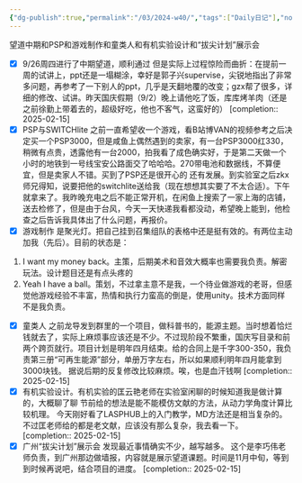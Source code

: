 ```yaml
---
{"dg-publish":true,"permalink":"/03/2024-w40/","tags":["Daily日记"],"noteIcon":"","created":"2025-01-31T00:35","updated":"2025-07-01T13:38"}
---
```


望道中期和PSP和游戏制作和童类人和有机实验设计和“拔尖计划”展示会
- [x] 9/26周四进行了中期望道，顺利通过
	但是实际上过程惊险而曲折：在提前一周的试讲上，ppt还是一塌糊涂，幸好是郭子兴supervise，尖锐地指出了非常多问题，再参考了一下别人的ppt，几乎是天翻地覆的改变；gzx帮了很多，详细的修改、试讲。昨天国庆假期（9/2）晚上请他吃了饭，库库烤羊肉（还是之前徐勤上带着去的，超级好吃，他也不客气，这蛮好的） [completion:: 2025-02-15]
- [x] PSP与SWITCHlite
之前一直希望收一个游戏，看B站博VAN的视频参考之后决定买一个PSP3000，但是咸鱼上偶然遇到的卖家，有一台PSP3000红330，稍微有点贵，透露他有一台2000，拍我看了成色确实好，于是第二天做一个小时的地铁到一号线宝安公路面交了哈哈哈。270带电池和数据线，不算便宜，但是卖家人不错。买到了PSP还是很开心的
还有发展。到实验室之后zkx师兄得知，说要把他的switchlite送给我（现在想想其实要了不太合适）。下午就拿来了。我昨晚充电之后不能正常开机，在闲鱼上搜索了一家上海的店铺，送去检修了，但是由于台风，今天一天快递我看都没动，希望晚上能到，他检查之后告诉我具体出了什么问题，再报价。
- [x] 游戏制作
是聚光灯。把自己挂到召集组队的表格中还是挺有效的。有两位主动加我（先后）。目前的状态是：
1. I want my money back。主策，后期美术和音效大概率也需要我负责。解密玩法。设计题目还是有点头疼的
2. Yeah I have a ball。策划，不过拿主意不是我，一个待业做游戏的老哥，但感觉他游戏经验不丰富，热情和执行力蛮高的倒是，使用unity。技术方面同样不是我负责。
- [x] 童类人
	之前龙导发到群里的一个项目，做科普书的，能源主题。当时想着恰烂钱就去了，实际上麻烦事应该还是不少。不过现阶段不繁重，国庆写目录和前两个跨页就行。项目计划是明年四月结束。给的合同上是千字300-350，我负责第三册“可再生能源”部分，单册万字左右，所以如果顺利明年四月能拿到3000块钱。
	据说后期的反复修改比较麻烦。唉，也是血汗钱啊 [completion:: 2025-02-15]
- [x] 有机实验设计。有机实验的匡云艳老师在实验室闲聊的时候知道我是做计算的，大概聊了聊
	节前给的想法是能不能模仿文献的方法，从动力学角度计算比较机理。
	今天刚好看了LASPHUB上的入门教学，MD方法还是相当复杂的。不过匡老师给的都是老文献，应该没有那么复杂，我去看一下。 [completion:: 2025-02-15]
- [x] 广州“拔尖计划”展示会
	发现最近事情确实不少，越写越多。
	这个是李巧伟老师负责，到广州那边做墙报，内容就是展示望道课题。时间是11月中旬，等到到时候再说吧，结合项目的进度。 [completion:: 2025-02-15]
